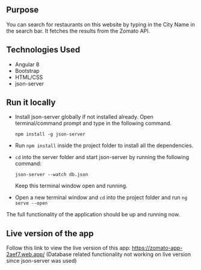 ## Purpose

You can search for restaurants on this website by typing in the City Name in the search bar. It fetches the results from the Zomato API.

## Technologies Used

- Angular 8
- Bootstrap
- HTML/CSS
- json-server

## Run it locally

- Install json-server globally if not installed already. Open terminal/command prompt and type in the following command.
  ```
  npm install -g json-server
  ```

- Run `npm install` inside the project folder to install all the dependencies.
- `cd` into the server folder and start json-server by running the following command:
  ```
  json-server --watch db.json
  ```
  Keep this terminal window open and running.
- Open a new terminal window and `cd` into the project folder and run `ng serve --open`

The full functionality of the application should be up and running now.

## Live version of the app

Follow this link to view the live version of this app: https://zomato-app-2aef7.web.app/ (Database related functionality not working on live version since json-server was used)
